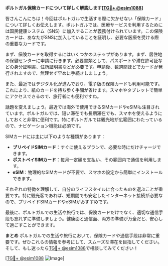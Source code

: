 **ポルトガル保険カードについて詳しく解説します[[TG💪+ @esim1088](https://t.me/s/esim1088)]**

皆さんこんにちは！今回はポルトガルで生活する際に欠かせない「保険カード」について詳しくお伝えします。ポルトガルでは、医療サービスを利用するためには国民健康システム（SNS）に加入することが義務付けられています。この保険カードは、あなたがSNSに加入していることを証明し、必要な医療を受ける際の重要なカードです。

まず、保険カードを取得するにはいくつかのステップがあります。まず、居住地の保健センターに申請に行きます。必要書類として、パスポートや滞在許可証などの身分証明書、住所証明書などが必要です。申請後、数週間ほどでカードが発行されますので、無理せず早めに手続きしましょう。

また、最近ではデジタル化が進んでおり、電子版の保険カードも利用可能です。これにより、紙のカードを持ち歩く手間が省けます。スマホやタブレットで簡単にアクセスできるので、旅行者にも便利ですね。

話題を変えましょう。最近では海外で使用できるSIMカードやeSIMも注目されています。ポルトガルでは、短い滞在でも長期滞在でも、スマホを使えるようにしておくと非常に便利です。特にポルトガルでは観光地が広範囲にわたっているので、ナビゲーション機能は必須です。

SIMカードには主に以下のような種類があります：
- **プリペイドSIMカード**：すぐに使えるプランで、必要な時にだけチャージできます。
- **ポストペイSIMカード**：毎月一定額を支払い、その範囲内で通信を利用します。
- **eSIM**：物理的なSIMカードが不要で、スマホの設定から簡単にインストールできます。

それぞれの特徴を理解して、自分のライフスタイルに合ったものを選ぶことが重要です。特に観光客であれば、短期間でも安定したインターネット接続が必要なので、プリペイドSIMカードやeSIMがおすすめです。

最後に、ポルトガルでの生活や旅行では、保険カードだけでなく、適切な通信手段も忘れずに準備しましょう。健康面と通信面、両方の準備が万全だと、安心して過ごすことができます。

**まとめ**
ポルトガルでの生活や旅行において、保険カードや通信手段は非常に重要です。ぜひこれらの情報を参考にして、スムーズな滞在を目指してください。そして、もし迷ったら[TG💪+ @esim1088](https://t.me/s/esim1088)で相談してみてください！

[[TG💪+ @esim1088](https://t.me/s/esim1088) ![Image](https://i.postimg.cc/Y0z9fWf4/image.png)]